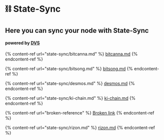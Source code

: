 # ⛓ State-Sync

## Here you can sync your node with State-Sync

#### powered by [DVS](https://validators.network)

{% content-ref url="state-sync/bitcanna.md" %}
[bitcanna.md](state-sync/bitcanna.md)
{% endcontent-ref %}

{% content-ref url="state-sync/bitsong.md" %}
[bitsong.md](state-sync/bitsong.md)
{% endcontent-ref %}

{% content-ref url="state-sync/desmos.md" %}
[desmos.md](state-sync/desmos.md)
{% endcontent-ref %}

{% content-ref url="state-sync/ki-chain.md" %}
[ki-chain.md](state-sync/ki-chain.md)
{% endcontent-ref %}

{% content-ref url="broken-reference" %}
[Broken link](broken-reference)
{% endcontent-ref %}

{% content-ref url="state-sync/rizon.md" %}
[rizon.md](state-sync/rizon.md)
{% endcontent-ref %}
